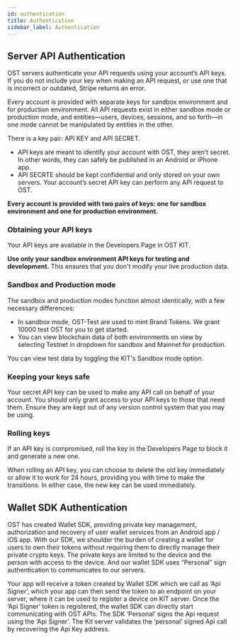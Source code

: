```yaml
---
id: authentication
title: Authentication
sidebar_label: Authentication
---
```


## Server API Authentication
OST servers authenticate your API requests using your account’s API keys. If you do not include your key when making an API request, or use one that is incorrect or outdated, Stripe returns an error.

Every account is provided with separate keys for sandbox environment and for production environment. All API requests exist in either sandbox mode or production mode, and entities—users, devices, sessions, and so forth—in one mode cannot be manipulated by entities in the other.

There is a key pair: API KEY and API SECRET.

* API keys are meant to identify your account with OST, they aren’t secret. In other words, they can safely be published in an Android or iPhone app. 
* API SECRTE should be kept confidential and only stored on your own servers. Your account’s secret API key can perform any API request to OST.

**Every account is provided with two pairs of keys: one for sandbox environment and one for production environment.**

### Obtaining your API keys

Your API keys are available in the Developers Page in OST KIT. 

**Use only your sandbox environment API keys for testing and development.** This ensures that you don't modify your live production data.

### Sandbox and Production mode
The sandbox and production modes function almost identically, with a few necessary differences:

* In sandbox mode, OST-Test are used to mint Brand Tokens. We grant 10000 test OST for you to get started.
* You can view blockchain data of both environments on view by selecting Testnet in dropdown for sandbox and Mainnet for production.

You can view test data by toggling the KIT's Sandbox mode option.

### Keeping your keys safe

Your secret API key can be used to make any API call on behalf of your account. You should only grant access to your API keys to those that need them. Ensure they are kept out of any version control system that you may be using.

### Rolling keys

If an API key is compromised, roll the key in the Developers Page to block it and generate a new one.

When rolling an API key, you can choose to delete the old key immediately or allow it to work for 24 hours, providing you with time to make the transitions. In either case, the new key can be used immediately.


## Wallet SDK Authentication
OST has created Wallet SDK, providing private key management, authorization and recovery of user wallet services from an Android app / iOS app. With our SDK, we shoulder the burden of creating a wallet for users to own their tokens without requiring them to directly manage their private crypto keys. The private keys are limited to the device and the person with access to the device. And our wallet SDK uses “Personal” sign authentication to communicates to our servers.

Your app will receive a token created by Wallet SDK which we call as ‘Api Signer’, which your app can then send the token to an endpoint on your server, where it can be used to register a device on KIT server. Once the ‘Api Signer’ token is registered, the wallet SDK can directly start communicating with OST APIs. The SDK ‘Personal’ signs the Api request using the ‘Api Signer’. The Kit server validates the ‘personal’ signed Api call by recovering the Api Key address.

